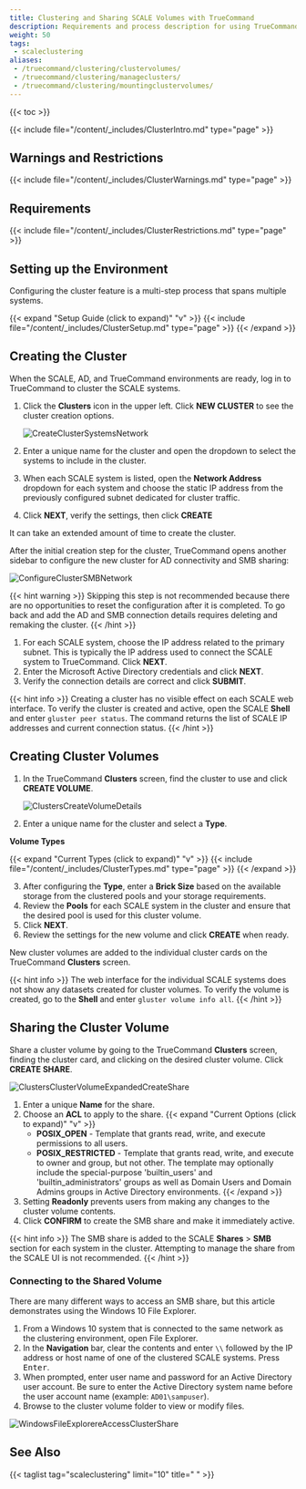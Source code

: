 ```yaml
---
title: Clustering and Sharing SCALE Volumes with TrueCommand
description: Requirements and process description for using TrueCommand to cluster and share data from TrueNAS SCALE systems.
weight: 50
tags:
 - scaleclustering
aliases:
 - /truecommand/clustering/clustervolumes/
 - /truecommand/clustering/manageclusters/
 - /truecommand/clustering/mountingclustervolumes/
---
```


{{< toc >}}

{{< include file="/content/_includes/ClusterIntro.md" type="page" >}}

## Warnings and Restrictions

{{< include file="/content/_includes/ClusterWarnings.md" type="page" >}}

## Requirements

{{< include file="/content/_includes/ClusterRestrictions.md" type="page" >}}

## Setting up the Environment

Configuring the cluster feature is a multi-step process that spans multiple systems.

{{< expand "Setup Guide (click to expand)" "v" >}}
{{< include file="/content/_includes/ClusterSetup.md" type="page" >}}
{{< /expand >}}

## Creating the Cluster

When the SCALE, AD, and TrueCommand environments are ready, log in to TrueCommand to cluster the SCALE systems.

1. Click the <span class="iconify" data-icon="mdi:server-network"></span> **Clusters** icon in the upper left. Click **NEW CLUSTER** to see the cluster creation options.

   ![CreateClusterSystemsNetwork](/images/TrueCommand/2.2/CreateClusterSystemsNetwork.png "Network Options for Clustered Systems")

2. Enter a unique name for the cluster and open the dropdown to select the systems to include in the cluster.
3. When each SCALE system is listed, open the **Network Address** dropdown for each system and choose the static IP address from the previously configured subnet dedicated for cluster traffic.
4. Click **NEXT**, verify the settings, then click **CREATE**

It can take an extended amount of time to create the cluster.

After the initial creation step for the cluster, TrueCommand opens another sidebar to configure the new cluster for AD connectivity and SMB sharing:

![ConfigureClusterSMBNetwork](/images/TrueCommand/2.2/ConfigureClusterSMBNetwork.png "Configure Cluster SMB Network")

{{< hint warning >}}
Skipping this step is not recommended because there are no opportunities to reset the configuration after it is completed.
To go back and add the AD and SMB connection details requires deleting and remaking the cluster.
{{< /hint >}}

1. For each SCALE system, choose the IP address related to the primary subnet.
   This is typically the IP address used to connect the SCALE system to TrueCommand.
   Click **NEXT**.
2. Enter the Microsoft Active Directory credentials and click **NEXT**.
3. Verify the connection details are correct and click **SUBMIT**.

{{< hint info >}}
Creating a cluster has no visible effect on each SCALE web interface.
To verify the cluster is created and active, open the SCALE **Shell** and enter `gluster peer status`.
The command returns the list of SCALE IP addresses and current connection status.
{{< /hint >}}

## Creating Cluster Volumes

1. In the TrueCommand **Clusters** screen, find the cluster to use and click **CREATE VOLUME**.
   
   ![ClustersCreateVolumeDetails](/images/TrueCommand/2.2/ClustersCreateVolumeDetails.png "Add Cluster Volume: Details")
   
2. Enter a unique name for the cluster and select a **Type**.

  **Volume Types**

   {{< expand "Current Types (click to expand)" "v" >}}
   {{< include file="/content/_includes/ClusterTypes.md" type="page" >}}
   {{< /expand >}}

3. After configuring the **Type**, enter a **Brick Size** based on the available storage from the clustered pools and your storage requirements.
4. Review the **Pools** for each SCALE system in the cluster and ensure that the desired pool is used for this cluster volume.
5. Click **NEXT**.
6. Review the settings for the new volume and click **CREATE** when ready.

New cluster volumes are added to the individual cluster cards on the TrueCommand **Clusters** screen.

{{< hint info >}}
The web interface for the individual SCALE systems does not show any datasets created for cluster volumes.
To verify the volume is created, go to the **Shell** and enter `gluster volume info all`.
{{< /hint >}}

## Sharing the Cluster Volume

Share a cluster volume by going to the TrueCommand **Clusters** screen, finding the cluster card, and clicking on the desired cluster volume.
Click **CREATE SHARE**.

![ClustersClusterVolumeExpandedCreateShare](/images/TrueCommand/2.2/ClustersClusterVolumeExpandedCreateShare.png "Add Cluster Share")

1. Enter a unique **Name** for the share.
2. Choose an **ACL** to apply to the share.
   {{< expand "Current Options (click to expand)" "v" >}}
   * **POSIX_OPEN** - Template that grants read, write, and execute permissions to all users.
   * **POSIX_RESTRICTED** - Template that grants read, write, and execute to owner and group, but not other. The template may optionally include the special-purpose 'builtin_users' and 'builtin_administrators' groups as well as Domain Users and Domain Admins groups in Active Directory environments.
   {{< /expand >}}
3. Setting **Readonly** prevents users from making any changes to the cluster volume contents.
4. Click **CONFIRM** to create the SMB share and make it immediately active.

{{< hint info >}}
The SMB share is added to the SCALE **Shares** > **SMB** section for each system in the cluster.
Attempting to manage the share from the SCALE UI is not recommended.
{{< /hint >}}

### Connecting to the Shared Volume

There are many different ways to access an SMB share, but this article demonstrates using the Windows 10 File Explorer.

1. From a Windows 10 system that is connected to the same network as the clustering environment, open File Explorer.
2. In the **Navigation** bar, clear the contents and enter `\\` followed by the IP address or host name of one of the clustered SCALE systems. Press <kbd>Enter</kbd>.
3. When prompted, enter user name and password for an Active Directory user account. Be sure to enter the Active Directory system name before the user account name (example: `AD01\sampuser`).
4. Browse to the cluster volume folder to view or modify files.

![WindowsFileExplorereAccessClusterShare](/images/TrueCommand/2.2/WindowsFileExplorereAccessClusterShare.png "Cluster Volume Share Options")

## See Also

{{< taglist tag="scaleclustering" limit="10" title=" " >}}
